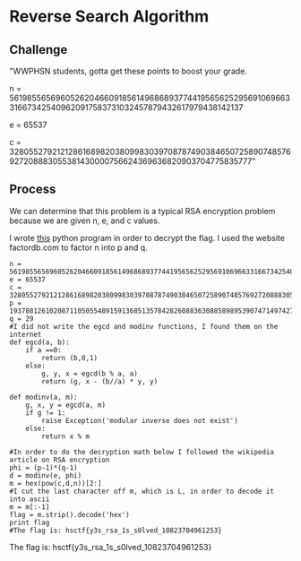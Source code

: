 # Reverse Search Algorithm

## Challenge

"WWPHSN students, gotta get these points to boost your grade.

n = 561985565696052620466091856149686893774419565625295691069663316673425409620917583731032457879432617979438142137

e = 65537

c = 328055279212128616898203809983039708787490384650725890748576927208883055381430000756624369636820903704775835777"

## Process

We can determine that this problem is a typical RSA encryption problem because we are given n, e, and c values.

I wrote [this](RSA_Breaker.py) python program in order to decrypt the flag. I used the website factordb.com to factor n into p and q. 
```
n = 561985565696052620466091856149686893774419565625295691069663316673425409620917583731032457879432617979438142137
e = 65537
c = 328055279212128616898203809983039708787490384650725890748576927208883055381430000756624369636820903704775835777
p = 19378812610208711050554891591368513578428260883630885898953907471497427917962675301070084754463193723428901453
q = 29
#I did not write the egcd and modinv functions, I found them on the internet
def egcd(a, b):
    if a ==0:
        return (b,0,1)
    else:
        g, y, x = egcd(b % a, a)
        return (g, x - (b//a) * y, y)

def modinv(a, m):
    g, x, y = egcd(a, m)
    if g != 1:
        raise Exception('modular inverse does not exist')
    else:
        return x % m

#In order to do the decryption math below I followed the wikipedia article on RSA encryption
phi = (p-1)*(q-1)
d = modinv(e, phi)
m = hex(pow(c,d,n))[2:]
#I cut the last character off m, which is L, in order to decode it into ascii
m = m[:-1]
flag = m.strip().decode('hex')
print flag
#The flag is: hsctf{y3s_rsa_1s_s0lved_10823704961253}
```

The flag is: hsctf{y3s_rsa_1s_s0lved_10823704961253}